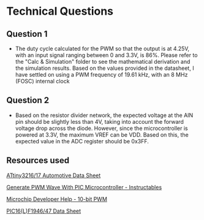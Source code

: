 

# Technical Questions

## Question 1
+ The duty cycle calculated for the PWM so that the output is at 4.25V, with an input signal ranging between 0 and 3.3V, is 86%. Please refer to the "Calc & Simulation" folder to see the mathematical derivation and the simulation results.
Based on the values provided in the datasheet, I have settled on using a PWM frequency of 19.61 kHz, with an 8 MHz (FOSC) internal clock

## Question 2
+ Based on the resistor divider network, the expected voltage at the AIN pin should be slightly less than 4V, taking into account the forward voltage drop across the diode. However, since the microcontroller is powered at 3.3V, the maximum VREF can be VDD. Based on this, the expected value in the ADC register should be 0x3FF.

## Resources used
[ATtiny3216/17 Automotive Data Sheet]([docs/CONTRIBUTING.md](https://ww1.microchip.com/downloads/aemDocuments/documents/MCU08/ProductDocuments/DataSheets/ATtiny3216-17-Auto-DataSheet-DS40002212A.pdf)https://ww1.microchip.com/downloads/aemDocuments/documents/MCU08/ProductDocuments/DataSheets/ATtiny3216-17-Auto-DataSheet-DS40002212A.pdf)

[Generate PWM Wave With PIC Microcontroller - Instructables](https://www.instructables.com/Generate-PWM-Wave-With-PIC-Microcontroller/)

[Microchip Developer Help - 10-bit PWM](https://developerhelp.microchip.com/xwiki/bin/view/products/mcu-mpu/8bit-pic/peripherals/ccp/pwm/10-bit/)

[PIC16(L)F1946/47 Data Sheet](https://ww1.microchip.com/downloads/aemDocuments/documents/OTH/ProductDocuments/DataSheets/40001414E.pdf)
